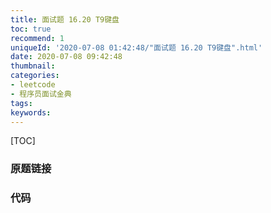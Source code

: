 ```yaml
---
title: 面试题 16.20 T9键盘
toc: true
recommend: 1
uniqueId: '2020-07-08 01:42:48/"面试题 16.20 T9键盘".html'
date: 2020-07-08 09:42:48
thumbnail:
categories:
- leetcode
- 程序员面试金典
tags:
keywords:
---
```


[TOC]

<!--more-->

### 原题链接



### 代码

```python

```


